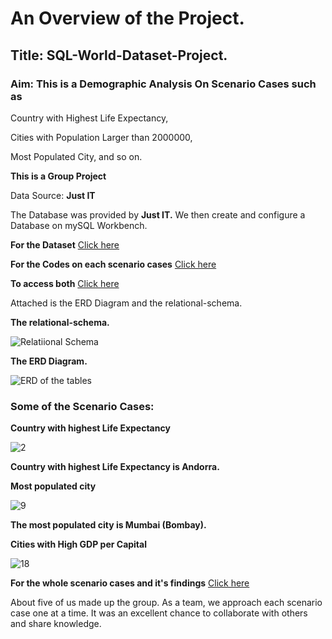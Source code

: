 # An Overview of the Project.

## Title: SQL-World-Dataset-Project.

### Aim: This is a Demographic Analysis On Scenario Cases such as 

Country with Highest Life Expectancy, 

Cities with Population Larger than 2000000, 

Most Populated City, and so on.

**This is a Group Project**

Data Source: **Just IT**

The Database was provided by **Just IT.** We then create and configure a Database on mySQL Workbench.

**For the Dataset** [Click here](https://github.com/Chibuike-Ile/SQL-World-Dataset-Project/blob/main/SQL%20world%20dataset/World%20Dataset.sql)


**For the Codes on each scenario cases** [Click here](https://github.com/Chibuike-Ile/SQL-World-Dataset-Project/blob/main/SQL%20world%20dataset/Scenario%20case.sql)


**To access both** [Click here](https://github.com/Chibuike-Ile/SQL-World-Dataset-Project/tree/main/SQL%20world%20dataset)


Attached is the ERD Diagram and the relational-schema.

**The relational-schema.**

![Relatiional  Schema](https://github.com/user-attachments/assets/7fe86497-548d-426c-b481-5a4eded1076e)



**The ERD Diagram.**

![ERD of the tables](https://github.com/user-attachments/assets/ba8d4b5d-65d9-410c-a7b7-2311d140126b)





### Some of the Scenario Cases:

 **Country with highest Life Expectancy**

![2](https://github.com/user-attachments/assets/229dcb6e-ea28-49a9-b569-176986dc00f4)

**Country with highest Life Expectancy is Andorra.**


 **Most populated city**
 
 ![9](https://github.com/user-attachments/assets/e60cdcdc-65aa-4096-bd98-b04fc0ac6252)

 **The most populated city is Mumbai (Bombay).**


**Cities with High GDP per Capital**

![18](https://github.com/user-attachments/assets/b23cf5df-314d-4cd9-b095-ec16cd437f93)




**For the whole scenario cases and it's findings** [Click here](https://github.com/Chibuike-Ile/SQL-World-Dataset-Project/blob/main/The%20whole%20scenario%20cases.pdf)



About five of us made up the group.  As a team, we approach each scenario case one at a time.  It was an excellent chance to collaborate with others and share knowledge.
                                                                  







